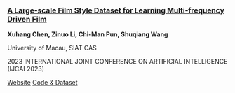 ### [A Large-scale Film Style Dataset for Learning Multi-frequency Driven Film](https://arxiv.org/abs/2301.08880)

__Xuhang Chen, Zinuo Li, Chi-Man Pun, Shuqiang Wang__

University of Macau, SIAT CAS

2023 INTERNATIONAL JOINT CONFERENCE ON ARTIFICIAL INTELLIGENCE (IJCAI 2023)

[Website](https://cxh-research.github.io/FilmNet/) [Code & Dataset](https://github.com/CXH-Research/FilmNet)